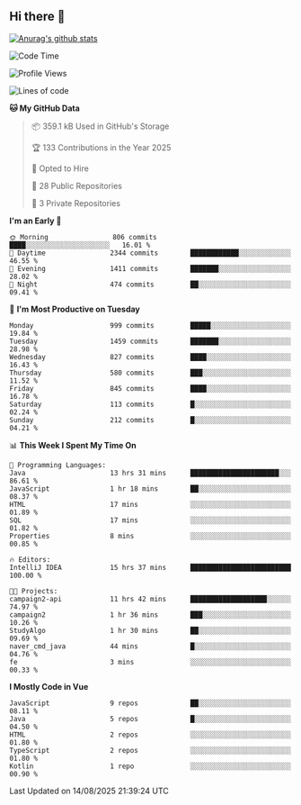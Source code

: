 ## Hi there 👋

[![Anurag's github stats](https://github-readme-stats.vercel.app/api?username=Songwonseok)](https://github.com/anuraghazra/github-readme-stats)



<!--START_SECTION:waka-->
![Code Time](http://img.shields.io/badge/Code%20Time-3%2C702%20hrs%2041%20mins-blue)

![Profile Views](http://img.shields.io/badge/Profile%20Views-0-blue)

![Lines of code](https://img.shields.io/badge/From%20Hello%20World%20I%27ve%20Written-34.8%20million%20lines%20of%20code-blue)

**🐱 My GitHub Data** 

> 📦 359.1 kB Used in GitHub's Storage 
 > 
> 🏆 133 Contributions in the Year 2025
 > 
> 💼 Opted to Hire
 > 
> 📜 28 Public Repositories 
 > 
> 🔑 3 Private Repositories 
 > 
**I'm an Early 🐤** 

```text
🌞 Morning                806 commits         ████░░░░░░░░░░░░░░░░░░░░░   16.01 % 
🌆 Daytime                2344 commits        ████████████░░░░░░░░░░░░░   46.55 % 
🌃 Evening                1411 commits        ███████░░░░░░░░░░░░░░░░░░   28.02 % 
🌙 Night                  474 commits         ██░░░░░░░░░░░░░░░░░░░░░░░   09.41 % 
```
📅 **I'm Most Productive on Tuesday** 

```text
Monday                   999 commits         █████░░░░░░░░░░░░░░░░░░░░   19.84 % 
Tuesday                  1459 commits        ███████░░░░░░░░░░░░░░░░░░   28.98 % 
Wednesday                827 commits         ████░░░░░░░░░░░░░░░░░░░░░   16.43 % 
Thursday                 580 commits         ███░░░░░░░░░░░░░░░░░░░░░░   11.52 % 
Friday                   845 commits         ████░░░░░░░░░░░░░░░░░░░░░   16.78 % 
Saturday                 113 commits         █░░░░░░░░░░░░░░░░░░░░░░░░   02.24 % 
Sunday                   212 commits         █░░░░░░░░░░░░░░░░░░░░░░░░   04.21 % 
```


📊 **This Week I Spent My Time On** 

```text
💬 Programming Languages: 
Java                     13 hrs 31 mins      ██████████████████████░░░   86.61 % 
JavaScript               1 hr 18 mins        ██░░░░░░░░░░░░░░░░░░░░░░░   08.37 % 
HTML                     17 mins             ░░░░░░░░░░░░░░░░░░░░░░░░░   01.89 % 
SQL                      17 mins             ░░░░░░░░░░░░░░░░░░░░░░░░░   01.82 % 
Properties               8 mins              ░░░░░░░░░░░░░░░░░░░░░░░░░   00.85 % 

🔥 Editors: 
IntelliJ IDEA            15 hrs 37 mins      █████████████████████████   100.00 % 

🐱‍💻 Projects: 
campaign2-api            11 hrs 42 mins      ███████████████████░░░░░░   74.97 % 
campaign2                1 hr 36 mins        ███░░░░░░░░░░░░░░░░░░░░░░   10.26 % 
StudyAlgo                1 hr 30 mins        ██░░░░░░░░░░░░░░░░░░░░░░░   09.69 % 
naver_cmd_java           44 mins             █░░░░░░░░░░░░░░░░░░░░░░░░   04.76 % 
fe                       3 mins              ░░░░░░░░░░░░░░░░░░░░░░░░░   00.33 % 
```

**I Mostly Code in Vue** 

```text
JavaScript               9 repos             ██░░░░░░░░░░░░░░░░░░░░░░░   08.11 % 
Java                     5 repos             █░░░░░░░░░░░░░░░░░░░░░░░░   04.50 % 
HTML                     2 repos             ░░░░░░░░░░░░░░░░░░░░░░░░░   01.80 % 
TypeScript               2 repos             ░░░░░░░░░░░░░░░░░░░░░░░░░   01.80 % 
Kotlin                   1 repo              ░░░░░░░░░░░░░░░░░░░░░░░░░   00.90 % 
```




 Last Updated on 14/08/2025 21:39:24 UTC
<!--END_SECTION:waka-->
